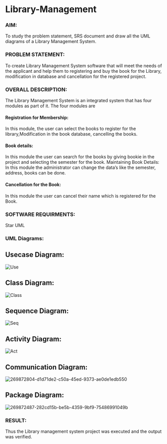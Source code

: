 # Library-Management
### AIM:
To study the problem statement, SRS document and draw all the UML diagrams of a Library Management System.
### PROBLEM STATEMENT:
To create Library Management System software that will meet the needs of the applicant
and help them to registering and buy the book for the Library, modification in database and
cancellation for the registered project.
### OVERALL DESCRIPTION:
The Library Management System is an integrated system that has four modules as part of
it. The four modules are
#### Registration for Membership:
In this module, the user can select the books to register for the library,Modification in the book
database, cancelling the books.
#### Book details:
In this module the user can search for the books by giving bookie in the project and selecting
the semester for the book.
Maintaining Book Details:
In this module the administrator can change the data’s like the semester, address, books can be
done.
#### Cancellation for the Book:
In this module the user can cancel their name which is registered for the Book.
### SOFTWARE REQUIRMENTS:
Star UML
### UML Diagrams:
## Usecase Diagram:
![Use](https://github.com/user-attachments/assets/7e6a8380-5c35-4092-a11d-13abfeb6cc04)

## Class Diagram:
![Class](https://github.com/user-attachments/assets/20892363-d9a3-4301-8b86-db42dda20d09)

## Sequence Diagram:
![Seq](https://github.com/user-attachments/assets/3d9b7a79-7ce1-47b7-8fbf-79ed1bb1e3a5)

## Activity Diagram:
![Act](https://github.com/user-attachments/assets/f93ac654-b268-423b-8178-ba260693b122)

## Communication Diagram:
![269872804-d1d71de2-c50a-45ed-9373-ae0de1edb550](https://github.com/Selvakumar525/Library-Management/assets/120643262/32685afc-6430-40d5-afa2-2c2f1a747373)
## Package Diagram:
![269872487-282cd15b-be5b-4359-9bf9-75486991049b](https://github.com/Selvakumar525/Library-Management/assets/120643262/ee7ae26c-fde8-4018-8ede-08ed7805e998)

### RESULT:
Thus the Library management system project was executed and the output was verified.

